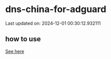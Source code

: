 # dns-china-for-adguard

Last updated on: 2024-12-01 00:30:12.932111

## how to use

[See here](https://github.com/AdguardTeam/AdGuardHome/wiki/Configuration#upstreams-from-file)